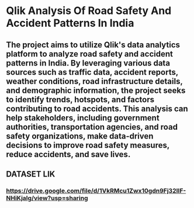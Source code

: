 # Qlik Analysis Of Road Safety And Accident Patterns In India

## The project aims to utilize Qlik's data analytics platform to analyze road safety and accident patterns in India. By leveraging various data sources such as traffic data, accident reports, weather conditions, road infrastructure details, and demographic information, the project seeks to identify trends, hotspots, and factors contributing to road accidents. This analysis can help stakeholders, including government authorities, transportation agencies, and road safety organizations, make data-driven decisions to improve road safety measures, reduce accidents, and save lives.

## DATASET LIK
### https://drive.google.com/file/d/1VkRMcu1Zwx10gdn9Fj32IIF-NHiKjalg/view?usp=sharing
